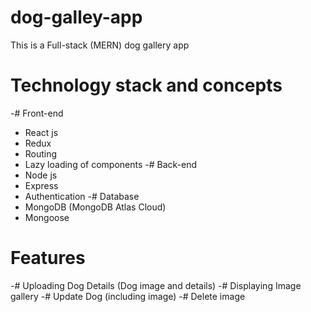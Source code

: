 # dog-galley-app
This is a Full-stack (MERN) dog gallery app

# Technology stack and concepts 

 -# Front-end
   - React js
   - Redux
   - Routing
   - Lazy loading of components
 -# Back-end
   - Node js
   - Express
   - Authentication 
 -# Database
   - MongoDB (MongoDB Atlas Cloud)
   - Mongoose
   
 # Features 
 
  -# Uploading Dog Details (Dog image and details)
  -# Displaying Image gallery
  -# Update Dog (including image)
  -# Delete image
